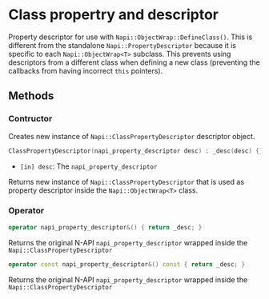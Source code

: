 # Class propertry and descriptor

Property descriptor for use with `Napi::ObjectWrap::DefineClass()`.
This is different from the standalone `Napi::PropertyDescriptor` because it is 
specific to each `Napi::ObjectWrap<T>` subclass. 
This prevents using descriptors from a different class when defining a new class 
(preventing the callbacks from having incorrect `this` pointers).

## Methods

### Contructor

Creates new instance of `Napi::ClassPropertyDescriptor` descriptor object.

```cpp
ClassPropertyDescriptor(napi_property_descriptor desc) : _desc(desc) {}
```

- `[in] desc`: The `napi_property_descriptor` 

Returns new instance of `Napi::ClassPropertyDescriptor` that is used as property descriptor
inside the `Napi::ObjectWrap<T>` class.

### Operator

```cpp
operator napi_property_descriptor&() { return _desc; }
```

Returns the original N-API `napi_property_descriptor` wrapped inside the `Napi::ClassPropertyDescriptor`

```cpp
operator const napi_property_descriptor&() const { return _desc; }
```

Returns the original N-API `napi_property_descriptor` wrapped inside the `Napi::ClassPropertyDescriptor`